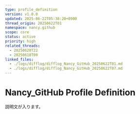 ```yaml
---
type: profile_definition
version: v1.0.0
updated: 2025-06-22T05:38:20+0900
thread_origin: 20250622T01
namespace: nancy.github
scope: core
status: active
priority: high
related_threads:
  - 20250620T22
  - 20250618T09
linked_files:
  - ./logs/difflog/difflog_Nancy_GitHub_20250622T01.md
  - ./logs/difflog/difflog_Nancy_GitHub_20250622T07.md
---
```


# Nancy_GitHub Profile Definition
説明文が入ります。